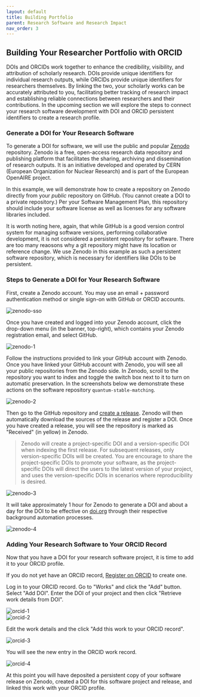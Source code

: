 ```yaml
---
layout: default
title: Building Portfolio
parent: Research Software and Research Impact
nav_order: 3
---
```


## Building Your Researcher Portfolio with ORCID

DOIs and ORCIDs work together to enhance the credibility, visibility, and attribution of scholarly research. DOIs provide unique identifiers for individual research outputs, while ORCIDs provide unique identifiers for researchers themselves. By linking the two, your scholarly works can be accurately attributed to you, facilitating better tracking of research impact and establishing reliable connections between researchers and their contributions. In the upcoming section we will explore the steps to connect your research software development with DOI and ORCID persistent identifiers to create a research profile.  

### Generate a DOI for Your Research Software

To generate a DOI for software, we will use the public and popular [Zenodo](https://about.zenodo.org/) repository. Zenodo is a free, open-access research data repository and publishing platform that facilitates the sharing, archiving and dissemination of research outputs. It is an initiative developed and operated by CERN (European Organization for Nuclear Research) and is part of the European OpenAIRE project.  

In this example, we will demonstrate how to create a repository on Zenodo directly from your _public_ repository on GitHub. (You cannot create a DOI to a private repository.) Per your Software Management Plan, this repository should include your software license as well as licenses for any software libraries included.

It is worth noting here, again, that while GitHub is a good version control system for managing software versions, performing collaborative development, it is not considered a persistent repository for software. There are too many reaosons why a git repository might have its location or reference change. We use Zenodo in this example as such a persistent software repository, which is necessary for identifiers like DOIs to be persistent.

### Steps to Generate a DOI for Your Research Software

First, create a Zenodo account. You may use an email + password authentication method or single sign-on with GitHub or ORCID accounts.  

![zenodo-sso](assets/img/zenodo-sso.png)  

Once you have created and logged into your Zenodo account, click the drop-down menu (in the banner, top-right), which contains your Zenodo registration email, and select GitHub.  

![zenodo-1](assets/img/zenodo-1.png)  

Follow the instructions provided to link your GitHub account with Zenodo. Once you have linked your GitHub account with Zenodo, you will see all your public repositories from the Zenodo side. In Zenodo, scroll to the repository you want to index and toggle the switch box next to it to turn on automatic preservation. In the screenshots below we demonstrate these actions on the software repository `quantum-stable-matching`.

![zenodo-2](assets/img/zenodo-2.png)  

Then go to the GitHub repository and [create a release](https://docs.github.com/en/repositories/releasing-projects-on-github/managing-releases-in-a-repository). Zenodo will then automatically download the sources of the release and register a DOI. Once you have created a release, you will see the repository is marked as "Received" (in yellow) in Zenodo.  

> Zenodo will create a project-specific DOI and a version-specific DOI when indexing the first release. For subsequent releases, only version-specific DOIs will be created. You are encourage to share the project-specific DOIs to promote your software, as the project-specific DOIs will direct the users to the latest version of your project, and uses the version-specific DOIs in scenarios where reproducibility is desired.  

![zenodo-3](assets/img/zenodo-3.png)  

It will take approximately 1 hour for Zenodo to generate a DOI and about a day for the DOI to be effective on [doi.org](https://www.doi.org/) through their respective background automation processes.

![zenodo-4](assets/img/zenodo-4.png)

### Adding Your Research Software to Your ORCID Record

Now that you have a DOI for your research software project, it is time to add it to your ORCID profile.  

If you do not yet have an ORCID record, [Register on ORCID](https://orcid.org/register) to create one.

Log in to your ORCID record. Go to "Works" and click the "Add" button. Select "Add DOI". Enter the DOI of your project and then click "Retrieve work details from DOI".  

![orcid-1](assets/img/orcid-1.png)  
![orcid-2](assets/img/orcid-2.png)  

Edit the work details and the click "Add this work to your ORCID record".  

![orcid-3](assets/img/orcid-3.png)  

You will see the new entry in the ORCID work record.  

![orcid-4](assets/img/orcid-4.png)  

At this point you will have deposited a persistent copy of your software release on Zenodo, created a DOI for this software project and release, and linked this work with your ORCID profile. 
